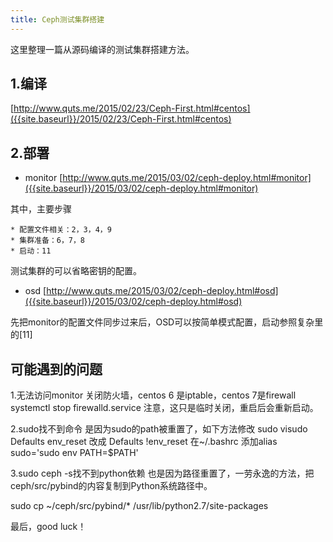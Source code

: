 ```yaml
---
title: Ceph测试集群搭建
---
```


这里整理一篇从源码编译的测试集群搭建方法。

1.编译
---
[http://www.quts.me/2015/02/23/Ceph-First.html#centos]({{site.baseurl}}/2015/02/23/Ceph-First.html#centos)

2.部署
---
* monitor
[http://www.quts.me/2015/03/02/ceph-deploy.html#monitor]({{site.baseurl}}/2015/03/02/ceph-deploy.html#monitor)

其中，主要步骤

    * 配置文件相关：2，3，4，9
    * 集群准备：6，7，8
    * 启动：11

测试集群的可以省略密钥的配置。

* osd
[http://www.quts.me/2015/03/02/ceph-deploy.html#osd]({{site.baseurl}}/2015/03/02/ceph-deploy.html#osd)

先把monitor的配置文件同步过来后，OSD可以按简单模式配置，启动参照复杂里的[11]


可能遇到的问题
---

1.无法访问monitor
关闭防火墙，centos 6 是iptable，centos 7是firewall 
systemctl stop firewalld.service
注意，这只是临时关闭，重启后会重新启动。

2.sudo找不到命令
是因为sudo的path被重置了，如下方法修改
sudo visudo
Defaults env_reset 改成 Defaults !env_reset
在~/.bashrc 添加alias sudo='sudo env PATH=$PATH'

3.sudo ceph -s找不到python依赖
也是因为路径重置了，一劳永逸的方法，把ceph/src/pybind的内容复制到Python系统路径中。

sudo cp ~/ceph/src/pybind/* /usr/lib/python2.7/site-packages



    
最后，good luck！